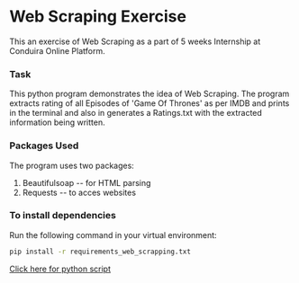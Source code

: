 # Web Scraping Exercise

This an exercise of Web Scraping as a part of 5 weeks Internship at Conduira Online Platform.

### Task
This python program demonstrates the idea of Web Scraping. The program extracts rating of all Episodes of 'Game Of Thrones' as per IMDB and prints in the terminal and also in generates a Ratings.txt with the extracted information being written.

### Packages Used
The program uses two packages:
1. Beautifulsoap -- for HTML parsing
2. Requests -- to acces websites

### To install dependencies
Run the following command in your virtual environment:
```bat
pip install -r requirements_web_scrapping.txt
```

[Click here for python script](https://github.com/Yugandhar-M/Conduira-Internship/blob/main/Web_Scrapping/scrapping.py)